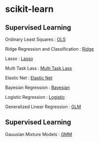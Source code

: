 # scikit-learn

## Supervised Learning 

Ordinary Least Squares : [OLS][OLSLINK]

[OLSLINK]: https://github.com/ceo21ckim/scikit-learn/tree/main/1.%20Supervised%20learning/1.%20Ordinary%20Least%20Squares


Ridge Regression and Classification : [Ridge][ridgelink]

[ridgelink]: https://github.com/ceo21ckim/scikit-learn/tree/main/1.%20Supervised%20learning/2.%20Ridge%20regression%20and%20classification

Lasso : [Lasso][lassolink]

[lassolink]: https://github.com/ceo21ckim/scikit-learn/tree/main/1.%20Supervised%20learning/3.%20Lasso

Multi Task Lass : [Multi Task Lass][mtllink]

[mtllink]: https://github.com/ceo21ckim/scikit-learn/blob/main/1.%20Supervised%20learning/4.%20Multi-task%20Lasso/joint%20feature%20selection%20with%20multi-task%20Lasso.py

Elastic Net : [Elastic Net][enetlink]

[enetlink]: https://github.com/ceo21ckim/scikit-learn/blob/main/1.%20Supervised%20learning/5.%20Elastic%20Net/elastic%20net.py

Bayesian Regression : [Bayesian][bsrlink]

[bsrlink]: https://github.com/ceo21ckim/scikit-learn/tree/main/1.%20Supervised%20learning/6.%20Bayesian%20Regression

Logistic Regression : [Logistic][lglink]

[lglink]: https://github.com/ceo21ckim/scikit-learn/tree/main/1.%20Supervised%20learning/7.%20Logistic%20Regression

Generalized Linear Regression : [GLM][glmlink]

[glmlink]: https://github.com/ceo21ckim/scikit-learn/tree/main/1.%20Supervised%20learning/8.%20Generalized%20Linear%20Regression



## Supervised Learning 

Gauusian Mixture Models : [GMM][gmmlink]

[gmmlink]: https://github.com/ceo21ckim/scikit-learn/tree/main/2.%20Unsuperviesd%20learning/1.%20Gaussian%20mixture%20models 
